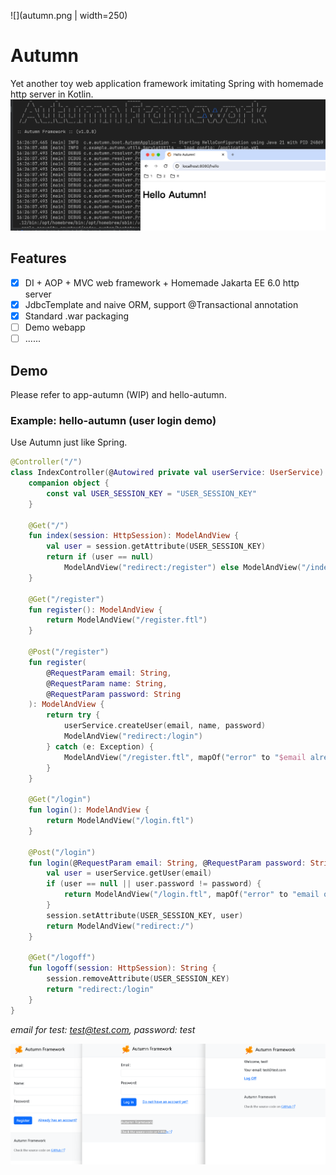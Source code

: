 ![](autumn.png | width=250)

# Autumn

Yet another toy web application framework imitating Spring with homemade http server in Kotlin.
![](screenshot.png)

## Features

- [x] DI + AOP + MVC web framework + Homemade Jakarta EE 6.0 http server 
- [x] JdbcTemplate and naive ORM, support @Transactional annotation
- [x] Standard .war packaging
- [ ] Demo webapp
- [ ] ......

## Demo

Please refer to app-autumn (WIP) and hello-autumn.

### Example: hello-autumn (user login demo)
Use Autumn just like Spring.

```kotlin
@Controller("/")
class IndexController(@Autowired private val userService: UserService) {
    companion object {
        const val USER_SESSION_KEY = "USER_SESSION_KEY"
    }

    @Get("/")
    fun index(session: HttpSession): ModelAndView {
        val user = session.getAttribute(USER_SESSION_KEY)
        return if (user == null)
            ModelAndView("redirect:/register") else ModelAndView("/index.ftl", mapOf("user" to user))
    }

    @Get("/register")
    fun register(): ModelAndView {
        return ModelAndView("/register.ftl")
    }

    @Post("/register")
    fun register(
        @RequestParam email: String,
        @RequestParam name: String,
        @RequestParam password: String
    ): ModelAndView {
        return try {
            userService.createUser(email, name, password)
            ModelAndView("redirect:/login")
        } catch (e: Exception) {
            ModelAndView("/register.ftl", mapOf("error" to "$email already registered"))
        }
    }

    @Get("/login")
    fun login(): ModelAndView {
        return ModelAndView("/login.ftl")
    }

    @Post("/login")
    fun login(@RequestParam email: String, @RequestParam password: String, session: HttpSession): ModelAndView {
        val user = userService.getUser(email)
        if (user == null || user.password != password) {
            return ModelAndView("/login.ftl", mapOf("error" to "email or password is incorrect"))
        }
        session.setAttribute(USER_SESSION_KEY, user)
        return ModelAndView("redirect:/")
    }

    @Get("/logoff")
    fun logoff(session: HttpSession): String {
        session.removeAttribute(USER_SESSION_KEY)
        return "redirect:/login"
    }
}

```
_email for test: test@test.com, password: test_

![](login-demo.png)


